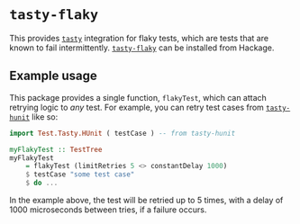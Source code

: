 # `tasty-flaky`

This provides [`tasty`](https://hackage.haskell.org/package/tasty) integration for flaky tests, which are tests that are known to fail intermittently. [`tasty-flaky`](https://hackage.haskell.org/package/tasty-flaky) can be installed from Hackage.

## Example usage

This package provides a single function, `flakyTest`, which can attach retrying logic to *any* test.
For example, you can retry test cases from [`tasty-hunit`](https://hackage.haskell.org/package/tasty-hunit) like so:

```haskell
import Test.Tasty.HUnit ( testCase ) -- from tasty-hunit

myFlakyTest :: TestTree
myFlakyTest 
    = flakyTest (limitRetries 5 <> constantDelay 1000) 
    $ testCase "some test case" 
    $ do ... 
```

In the example above, the test will be retried up to 5 times, with a delay of 1000 microseconds between tries,
if a failure occurs.
